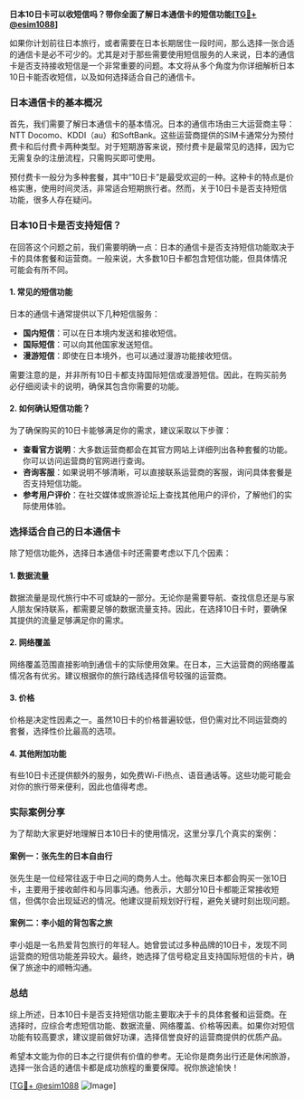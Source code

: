 **日本10日卡可以收短信吗？带你全面了解日本通信卡的短信功能[[TG💪+ @esim1088](https://t.me/s/esim1088)]**

如果你计划前往日本旅行，或者需要在日本长期居住一段时间，那么选择一张合适的通信卡是必不可少的。尤其是对于那些需要使用短信服务的人来说，日本的通信卡是否支持接收短信是一个非常重要的问题。本文将从多个角度为你详细解析日本10日卡能否收短信，以及如何选择适合自己的通信卡。

### 日本通信卡的基本概况

首先，我们需要了解日本通信卡的基本情况。日本的通信市场由三大运营商主导：NTT Docomo、KDDI（au）和SoftBank。这些运营商提供的SIM卡通常分为预付费卡和后付费卡两种类型。对于短期游客来说，预付费卡是最常见的选择，因为它无需复杂的注册流程，只需购买即可使用。

预付费卡一般分为多种套餐，其中“10日卡”是最受欢迎的一种。这种卡的特点是价格实惠，使用时间灵活，非常适合短期旅行者。然而，关于10日卡是否支持短信功能，很多人存在疑问。

### 日本10日卡是否支持短信？

在回答这个问题之前，我们需要明确一点：日本的通信卡是否支持短信功能取决于卡的具体套餐和运营商。一般来说，大多数10日卡都包含短信功能，但具体情况可能会有所不同。

#### 1. 常见的短信功能

日本的通信卡通常提供以下几种短信服务：
- **国内短信**：可以在日本境内发送和接收短信。
- **国际短信**：可以向其他国家发送短信。
- **漫游短信**：即使在日本境外，也可以通过漫游功能接收短信。

需要注意的是，并非所有10日卡都支持国际短信或漫游短信。因此，在购买前务必仔细阅读卡的说明，确保其包含你需要的功能。

#### 2. 如何确认短信功能？

为了确保购买的10日卡能够满足你的需求，建议采取以下步骤：

- **查看官方说明**：大多数运营商都会在其官方网站上详细列出各种套餐的功能。你可以访问运营商的官网进行查询。
- **咨询客服**：如果说明不够清晰，可以直接联系运营商的客服，询问具体套餐是否支持短信功能。
- **参考用户评价**：在社交媒体或旅游论坛上查找其他用户的评价，了解他们的实际使用体验。

### 选择适合自己的日本通信卡

除了短信功能外，选择日本通信卡时还需要考虑以下几个因素：

#### 1. 数据流量

数据流量是现代旅行中不可或缺的一部分。无论你是需要导航、查找信息还是与家人朋友保持联系，都需要足够的数据流量支持。因此，在选择10日卡时，要确保其提供的流量足够满足你的需求。

#### 2. 网络覆盖

网络覆盖范围直接影响到通信卡的实际使用效果。在日本，三大运营商的网络覆盖情况各有优劣。建议根据你的旅行路线选择信号较强的运营商。

#### 3. 价格

价格是决定性因素之一。虽然10日卡的价格普遍较低，但仍需对比不同运营商的套餐，选择性价比最高的选项。

#### 4. 其他附加功能

有些10日卡还提供额外的服务，如免费Wi-Fi热点、语音通话等。这些功能可能会对你的旅行带来便利，因此也值得考虑。

### 实际案例分享

为了帮助大家更好地理解日本10日卡的使用情况，这里分享几个真实的案例：

#### 案例一：张先生的日本自由行

张先生是一位经常往返于中日之间的商务人士。他每次来日本都会购买一张10日卡，主要用于接收邮件和与同事沟通。他表示，大部分10日卡都能正常接收短信，但偶尔会出现延迟的情况。他建议提前规划好行程，避免关键时刻出现问题。

#### 案例二：李小姐的背包客之旅

李小姐是一名热爱背包旅行的年轻人。她曾尝试过多种品牌的10日卡，发现不同运营商的短信功能差异较大。最终，她选择了信号稳定且支持国际短信的卡片，确保了旅途中的顺畅沟通。

### 总结

综上所述，日本10日卡是否支持短信功能主要取决于卡的具体套餐和运营商。在选择时，应综合考虑短信功能、数据流量、网络覆盖、价格等因素。如果你对短信功能有较高要求，建议提前做好功课，选择信誉良好的运营商提供的优质产品。

希望本文能为你的日本之行提供有价值的参考。无论你是商务出行还是休闲旅游，选择一张合适的通信卡都是成功旅程的重要保障。祝你旅途愉快！

[[TG💪+ @esim1088](https://t.me/s/esim1088) ![Image](https://i.postimg.cc/4NQfJmqS/Snipaste-2025-05-13-00-14-12.png)]